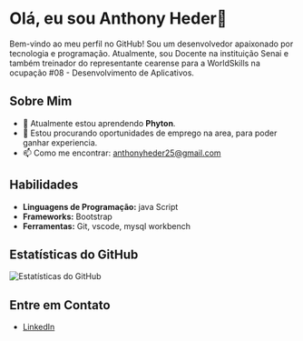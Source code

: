 # Olá, eu sou Anthony Heder👋

Bem-vindo ao meu perfil no GitHub! Sou um desenvolvedor apaixonado por tecnologia e programação. Atualmente, sou Docente na instituição Senai e também treinador do representante cearense para a WorldSkills na ocupação #08 - Desenvolvimento de Aplicativos.

## Sobre Mim

- 🌱 Atualmente estou aprendendo **Phyton**.
- 👯 Estou procurando oportunidades de emprego na area, para poder ganhar experiencia.
- 📫 Como me encontrar: [anthonyheder25@gmail.com](anthonyheder25@gmail.com)

## Habilidades

- **Linguagens de Programação:** java Script
- **Frameworks:** Bootstrap
- **Ferramentas:** Git, vscode, mysql workbench

## Estatísticas do GitHub

![Estatísticas do GitHub](https://github-readme-stats.vercel.app/api?username=aAnthonycalixto_icons=true&theme=radical)

## Entre em Contato

- [LinkedIn](www.linkedin.com/in/anthony-heder-3b116b350)
